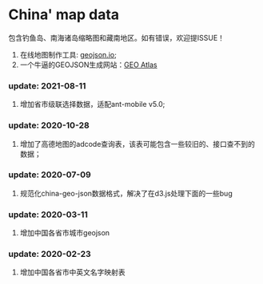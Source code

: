 # China' map data
包含钓鱼岛、南海诸岛缩略图和藏南地区。如有错误，欢迎提ISSUE！

1. 在线地图制作工具: [geojson.io](http://geojson.io/);
2. 一个牛逼的GEOJSON生成网站：[GEO Atlas](http://datav.aliyun.com/tools/atlas/#&lat=31.090574094954192&lng=91.14257812499999&zoom=4)

### update: 2021-08-11

1. 增加省市级联选择数据，适配ant-mobile v5.0;

### update: 2020-10-28

1. 增加了高德地图的adcode查询表，该表可能包含一些较旧的、接口查不到的数据；

### update: 2020-07-09

1. 规范化china-geo-json数据格式，解决了在d3.js处理下面的一些bug

### update: 2020-03-11

1. 增加中国各省市城市geojson

### update: 2020-02-23

1. 增加中国各省市中英文名字映射表
